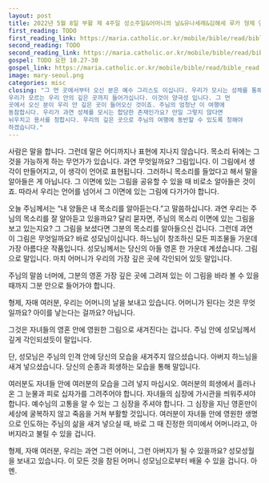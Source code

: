 ```yaml
---
layout: post
title: 2022년 5월 8일 부활 제 4주일 성소주일&어머니의 날&유나세례&김해세 루카 형제 연미사 
first_reading: TODO
first_reading_link: https://maria.catholic.or.kr/mobile/bible/read/bible_read.asp?m=1&n=129&p=2
second_reading: TODO
second_reading_link: https://maria.catholic.or.kr/mobile/bible/read/bible_read.asp?m=2&n=152&p=13
gospel: TODO 요한 10.27-30
gospel_link: https://maria.catholic.or.kr/mobile/bible/read/bible_read.asp?m=2&n=147&p=24
image: mary-seoul.png
categories: misc
closing: "그 먼 곳에서부터 오신 분은 예수 그리스도 이십니다. 우리가 모시는 성체를 통해
우리가 모르는 우리 안의 깊은 곳까지 들어가십니다. 이것이 양극성 입니다. 그 먼
곳에서 오신 분이 우리 안 깊은 곳이 들어오신 것이죠. 주님의 엄청난 이 여행에
동참합시다. 우리가 과연 성체를 모시는 합당한 존재인가요? 만일 그렇지 않다면
뉘우치고 용서를 청합시다. 우리의 깊은 곳으로 주님의 여행에 동반할 수 있도록 청해야
하겠습니다."
---
```


사람은 말을 합니다.
그런데 말은 어디까지나 표현에 지나지 않습니다.
목소리 뒤에는 그것을 가능하게 하는 무언가가 있습니다.
과연 무엇일까요?
그림입니다. 이 그림에서 생각이 만들어지고, 이 생각이 언어로 표현됩니다.
그러하니 목소리를 들었다고 해서 말을 알아들은 게 아닙니다.
그 이면에 있는 그림을 공유할 수 있을 때 비로소 알아들은 것이죠.
따라서 우리는 언어를 넘어서 그 이면에 있는 그림에 다가가야 합니다.

오늘 주님께서는 “내 양들은 내 목소리를 알아듣는다.”고 말씀하십니다.
과연 우리는 주님의 목소리를 잘 알아듣고 있을까요?
달리 묻자면, 주님의 목소리 이면에 있는 그림을 보고 있는지요?
그 그림을 보셨다면 그분의 목소리를 알아들으신 겁니다.
그런데 과연 이 그림은 무엇일까요?
바로 성모님이십니다.
하느님이 창조하신 모든 피조물들 가운데 가장 아름다운 작품입니다.
성모님께서는 당신의 아들 영혼 한 가운데 계셨습니다.
그림으로 말입니다.
마치 어머니가 우리의 가장 깊은 곳에 각인되어 있듯 말입니다.

주님의 말씀 너머에, 그분의 영혼 가장 깊은 곳에 그려져 있는 이 그림을 바라 볼 수
있을 때까지 그분 안으로 들어가야 합니다.

형제, 자매 여러분, 우리는 어머니의 날을 보내고 있습니다.
어머니가 된다는 것은 무엇일까요? 아이를 낳는다는 걸까요? 아닙니다.

그것은 자녀들의 영혼 안에 영원한 그림으로 새겨진다는 겁니다.
주님 안에 성모님께서 깊게 각인되셨듯이 말입니다.

단, 성모님은 주님의 인격 안에 당신의 모습을 새겨주지 않으셨습니다.
아버지 하느님을 새겨 넣으셨습니다.
당신의 순종과 희생하는 모습을 통해 말입니다.

여러분도 자녀들 안에 여러분의 모습을 그려 넣지 마십시오.
여러분의 희생에서 흘러나온 그 눈물과 피로 십자가를 그려주어야 합니다.
자녀들의 심장에 가시관을 씌워주셔야 합니다.
예수님의 고통을 알 수 있는 그 심장을 주셔야 합니다.
그 심장을 지닌 영혼만이 세상에 굴복하지 않고 죽음을 거쳐 부활할 것입니다.
여러분이 자녀들 안에 영원한 생명으로 인도하는 주님의 삶을 새겨 넣으실 때,
바로 그 때 진정한 의미에서 어머니라고, 아버지라고 불릴 수 있을 겁니다.

형제, 자매 여러분, 우리는 과연 그런 어머니, 그런 아버지가 될 수 있을까요?
성모성월을 보내고 있습니다.
이 모든 것을 참된 어머니 성모님으로부터 배울 수 있을 겁니다.
아멘.